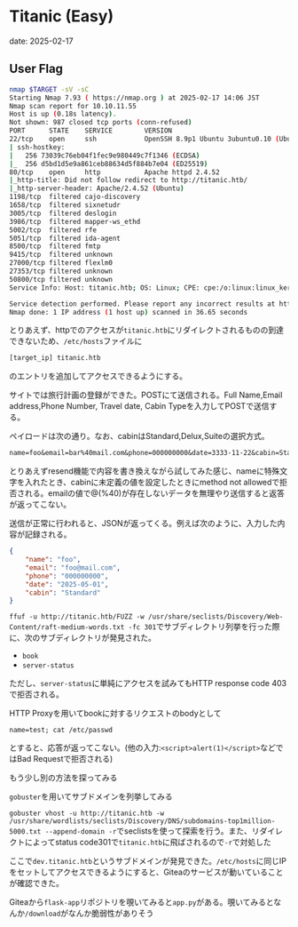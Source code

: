 # Titanic (Easy)

date: 2025-02-17

## User Flag

```sh
nmap $TARGET -sV -sC            
Starting Nmap 7.93 ( https://nmap.org ) at 2025-02-17 14:06 JST
Nmap scan report for 10.10.11.55
Host is up (0.18s latency).
Not shown: 987 closed tcp ports (conn-refused)
PORT      STATE    SERVICE        VERSION
22/tcp    open     ssh            OpenSSH 8.9p1 Ubuntu 3ubuntu0.10 (Ubuntu Linux; protocol 2.0)
| ssh-hostkey: 
|   256 73039c76eb04f1fec9e980449c7f1346 (ECDSA)
|_  256 d5bd1d5e9a861ceb88634d5f884b7e04 (ED25519)
80/tcp    open     http           Apache httpd 2.4.52
|_http-title: Did not follow redirect to http://titanic.htb/
|_http-server-header: Apache/2.4.52 (Ubuntu)
1198/tcp  filtered cajo-discovery
1658/tcp  filtered sixnetudr
3005/tcp  filtered deslogin
3986/tcp  filtered mapper-ws_ethd
5002/tcp  filtered rfe
5051/tcp  filtered ida-agent
8500/tcp  filtered fmtp
9415/tcp  filtered unknown
27000/tcp filtered flexlm0
27353/tcp filtered unknown
50800/tcp filtered unknown
Service Info: Host: titanic.htb; OS: Linux; CPE: cpe:/o:linux:linux_kernel

Service detection performed. Please report any incorrect results at https://nmap.org/submit/ .
Nmap done: 1 IP address (1 host up) scanned in 36.65 seconds
```

とりあえず、httpでのアクセスが`titanic.htb`にリダイレクトされるものの到達できないため、`/etc/hosts`ファイルに

```txt
[target_ip] titanic.htb
```

のエントリを追加してアクセスできるようにする。  

サイトでは旅行計画の登録ができた。POSTにて送信される。Full Name,Email address,Phone Number, Travel date, Cabin Typeを入力してPOSTで送信する。  

ペイロードは次の通り。なお、cabinはStandard,Delux,Suiteの選択方式。  

```md
name=foo&email=bar%40mail.com&phone=000000000&date=3333-11-22&cabin=Standard
```

とりあえずresend機能で内容を書き換えながら試してみた感じ、nameに特殊文字を入れたとき、cabinに未定義の値を設定したときにmethod not allowedで拒否される。emailの値で@(%40)が存在しないデータを無理やり送信すると返答が返ってこない。  

送信が正常に行われると、JSONが返ってくる。例えば次のように、入力した内容が記録される。

```json
{
    "name": "foo",
    "email": "foo@mail.com",
    "phone": "000000000",
    "date": "2025-05-01",
    "cabin": "Standard"
}
```

`ffuf -u http://titanic.htb/FUZZ -w /usr/share/seclists/Discovery/Web-Content/raft-medium-words.txt -fc 301`でサブディレクトリ列挙を行った際に、次のサブディレクトリが発見された。  

- `book`
- `server-status`

ただし、`server-status`に単純にアクセスを試みてもHTTP response code 403 で拒否される。  

HTTP Proxyを用いてbookに対するリクエストのbodyとして

```http
name=test; cat /etc/passwd
```

とすると、応答が返ってこない。(他の入力:`<script>alert(1)</script>`などではBad Requestで拒否される)

もう少し別の方法を探ってみる

`gobuster`を用いてサブドメインを列挙してみる

`gobuster vhost -u http://titanic.htb -w /usr/share/wordlists/seclists/Discovery/DNS/subdomains-top1million-5000.txt --append-domain -r`でseclistsを使って探索を行う。また、リダイレクトによってstatus code301で`titanic.htb`に飛ばされるので`-r`で対処した

ここで`dev.titanic.htb`というサブドメインが発見できた。`/etc/hosts`に同じIPをセットしてアクセスできるようにすると、Giteaのサービスが動いていることが確認できた。  

Giteaから`flask-app`リポジトリを覗いてみると`app.py`がある。覗いてみるとなんか`/download`がなんか脆弱性がありそう
